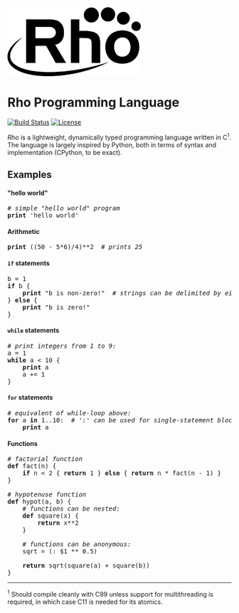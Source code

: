 <img src="https://raw.githubusercontent.com/arshajii/rho/master/resources/logo.png" alt="logo" width="300">

Rho Programming Language
========================

[![Build Status](https://travis-ci.org/arshajii/rho.svg?branch=master)](https://travis-ci.org/arshajii/rho) [![License](https://img.shields.io/badge/license-MIT-blue.svg)](https://raw.githubusercontent.com/arshajii/rho/master/LICENSE)


*Rho* is a lightweight, dynamically typed programming language written in C<sup>1</sup>. The language is largely inspired by Python, both in terms of syntax and implementation (CPython, to be exact).

Examples
--------

#### "hello world"

<pre>
<i># simple "hello world" program</i>
<b>print</b> 'hello world'
</pre>

#### Arithmetic

<pre>
<b>print</b> ((50 - 5*6)/4)**2  <i># prints 25</i>
</pre>

#### `if` statements

<pre>
b = 1
<b>if</b> b {
    <b>print</b> "b is non-zero!"  <i># strings can be delimited by either " or '</i>
} <b>else</b> {
    <b>print</b> "b is zero!"
}
</pre>

#### `while` statements

<pre>
<i># print integers from 1 to 9:</i>
a = 1
<b>while</b> a < 10 {
    <b>print</b> a
    a += 1
}
</pre>

#### `for` statements

<pre>
<i># equivalent of while-loop above:</i>
<b>for</b> a <b>in</b> 1..10:  <i># ':' can be used for single-statement blocks</i>
    <b>print</b> a
</pre>

#### Functions

<pre>
<i># factorial function</i>
<b>def</b> fact(n) {
    <b>if</b> n < 2 { <b>return</b> 1 } <b>else</b> { <b>return</b> n * fact(n - 1) }
}

<i># hypotenuse function</i>
<b>def</b> hypot(a, b) {
    <i># functions can be nested:</i>
    <b>def</b> square(x) {
        <b>return</b> x**2
    }

    <i># functions can be anonymous:</i>
	sqrt = (: $1 ** 0.5)

    <b>return</b> sqrt(square(a) + square(b))
}
</pre>

---
<sup>1</sup> Should compile cleanly with C99 unless support for multithreading is required, in which case C11 is needed for its atomics.
